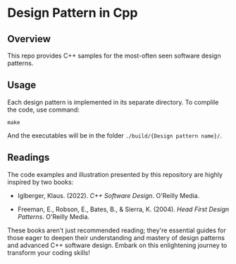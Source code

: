 # Design Pattern in Cpp

## Overview
This repo provides C++ samples for the most-often seen software design patterns.

## Usage
Each design pattern is implemented in its separate directory. To complile the code, use command:
```
make
```
And the executables will be in the folder `./build/{Design pattern name}/`.

## Readings
The code examples and illustration presented by this repository are highly inspired by two books:

- Iglberger, Klaus. (2022). _C++ Software Design_.  O'Reilly Media.

- Freeman, E., Robson, E., Bates, B., & Sierra, K. (2004). _Head First Design Patterns_. O'Reilly Media.

These books aren't just recommended reading; they're essential guides for those eager to deepen their understanding and mastery of design patterns and advanced C++ software design. Embark on this enlightening journey to transform your coding skills!